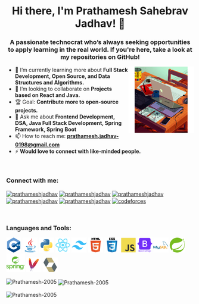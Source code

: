 <h1 align="center" class="snake-text">Hi there, I'm Prathamesh Sahebrav Jadhav! 👋</h1>
<h3 align="center">A passionate technocrat who’s always seeking opportunities to apply learning in the real world. If you're here, take a look at my repositories on GitHub!</h3>

<picture>
  <img src="212750680-266fa8aa-39f1-4e8b-8873-7181dbaf3d7c.gif" align="right" width="35%" alt="Image">
</picture>

- 🌱 I’m currently learning more about **Full Stack Development, Open Source, and Data Structures and Algorithms.**
- 👯 I’m looking to collaborate on **Projects based on React and Java.**
- 🏆 Goal: **Contribute more to open-source projects.**
- 💬 Ask me about **Frontend Development, DSA, Java Full Stack Development, Spring Framework, Spring Boot**
- 📫 How to reach me: **prathamesh.jadhav-0198@gmail.com**
- ⚡ **Would love to connect with like-minded people.**

<br>

<h3 align="left">Connect with me:</h3>
<p align="left">
  <a href="https://www.linkedin.com/in/prathamesh-jadhav-3a13b3285/" target="blank"><img align="center" src="https://raw.githubusercontent.com/rahuldkjain/github-profile-readme-generator/master/src/images/icons/Social/linked-in-alt.svg" alt="prathameshjadhav" height="30" width="40" /></a>
  <a href="https://www.codechef.com/users/prathameshjadh" target="blank"><img align="center" src="https://cdn.jsdelivr.net/npm/simple-icons@3.1.0/icons/codechef.svg" alt="prathameshjadhav" height="30" width="40" /></a>
  <a href="https://leetcode.com/u/prathameshjadh/" target="blank"><img align="center" src="https://raw.githubusercontent.com/rahuldkjain/github-profile-readme-generator/master/src/images/icons/Social/leet-code.svg" alt="prathameshjadhav" height="30" width="40" /></a>
  <a href="https://www.hackerrank.com/profile/jadhavprathame16" target="blank"><img align="center" src="https://raw.githubusercontent.com/rahuldkjain/github-profile-readme-generator/master/src/images/icons/Social/hackerrank.svg" alt="prathameshjadhav" height="30" width="40"/></a>
  <a href="https://www.geeksforgeeks.org/user/prathameshj2vvb/" target="blank"><img align="center" src="https://raw.githubusercontent.com/rahuldkjain/github-profile-readme-generator/master/src/images/icons/Social/geeks-for-geeks.svg" alt="prathameshjadhav" height="30" width="40" /></a>
  <a href="https://codeforces.com/profile/JadhavPrath" target="blank"><img align="center" src="https://upload.wikimedia.org/wikipedia/commons/6/65/Codeforces_logo_white.svg" alt="codeforces" height="30" width="40" /></a>
</p>

<br>

<h3 align="left">Languages and Tools:</h3>
<p align="left">
  <a href="https://www.w3schools.com/cpp/" target="_blank" rel="noreferrer"><img src="https://raw.githubusercontent.com/devicons/devicon/master/icons/cplusplus/cplusplus-original.svg" alt="cplusplus" width="40" height="40"/></a>
  <a href="https://www.java.com" target="_blank" rel="noreferrer"><img src="https://raw.githubusercontent.com/devicons/devicon/master/icons/java/java-original.svg" alt="java" width="40" height="40"/></a>
  <a href="https://www.python.org" target="_blank" rel="noreferrer"><img src="https://raw.githubusercontent.com/devicons/devicon/master/icons/python/python-original.svg" alt="python" width="40" height="40"/></a>
  <a href="https://react.dev/" target="_blank" rel="noreferrer"><img src="https://raw.githubusercontent.com/devicons/devicon/master/icons/react/react-original.svg" alt="react" width="40" height="40"/></a>
  <a href="https://tailwindcss.com/" target="_blank" rel="noreferrer"><img src="https://raw.githubusercontent.com/devicons/devicon/master/icons/tailwindcss/tailwindcss-original.svg" alt="tailwindcss" width="40" height="40"/></a>
  <a href="https://www.w3.org/html/" target="_blank" rel="noreferrer"><img src="https://raw.githubusercontent.com/devicons/devicon/master/icons/html5/html5-original-wordmark.svg" alt="html5" width="40" height="40"/></a>
  <a href="https://www.w3schools.com/css/" target="_blank" rel="noreferrer"><img src="https://raw.githubusercontent.com/devicons/devicon/master/icons/css3/css3-original-wordmark.svg" alt="css3" width="40" height="40"/></a>
  <a href="https://developer.mozilla.org/en-US/docs/Web/JavaScript" target="_blank" rel="noreferrer"><img src="https://raw.githubusercontent.com/devicons/devicon/master/icons/javascript/javascript-original.svg" alt="javascript" width="40" height="40"/></a>
  <a href="https://getbootstrap.com" target="_blank" rel="noreferrer"><img src="https://raw.githubusercontent.com/devicons/devicon/master/icons/bootstrap/bootstrap-plain-wordmark.svg" alt="bootstrap" width="40" height="40"/></a>
  <a href="https://www.mysql.com/" target="_blank" rel="noreferrer"><img src="https://raw.githubusercontent.com/devicons/devicon/master/icons/mysql/mysql-original-wordmark.svg" alt="mysql" width="40" height="40"/></a>
  <a href="https://spring.io/projects/spring-framework" target="_blank" rel="noreferrer"><img src="https://raw.githubusercontent.com/devicons/devicon/master/icons/spring/spring-original.svg" alt="spring" width="40" height="40"/></a>
  <a href="https://spring.io/projects/spring-boot" target="_blank" rel="noreferrer"><img src="https://raw.githubusercontent.com/devicons/devicon/master/icons/spring/spring-original-wordmark.svg" alt="spring boot" width="50" height="50"/></a>
  <a href="https://maven.apache.org/" target="_blank" rel="noreferrer"><img src="https://raw.githubusercontent.com/devicons/devicon/master/icons/maven/maven-original.svg" alt="maven" width="40" height="40"/></a>
  <a href="https://hibernate.org/" target="_blank" rel="noreferrer"><img src="https://raw.githubusercontent.com/devicons/devicon/master/icons/hibernate/hibernate-original.svg" alt="hibernate" width="40" height="40"/></a>
</p>

<p><img align="left" src="https://github-readme-stats.vercel.app/api/top-langs?username=Prathamesh-2005&show_icons=true&locale=en&layout=compact" alt="Prathamesh-2005" /></p>
<p>&nbsp;<img align="center" src="https://github-readme-stats.vercel.app/api?username=Prathamesh-2005&show_icons=true&locale=en" alt="Prathamesh-2005" /></p>
<p><img align="center" src="https://github-readme-streak-stats.herokuapp.com/?user=Prathamesh-2005&" alt="Prathamesh-2005" /></p>
